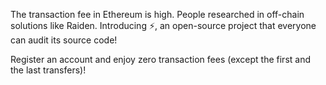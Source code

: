The transaction fee in Ethereum is high. People researched in off-chain solutions like Raiden. Introducing ⚡, an open-source project that everyone can audit its source code!

Register an account and enjoy zero transaction fees (except the first and the last transfers)!
